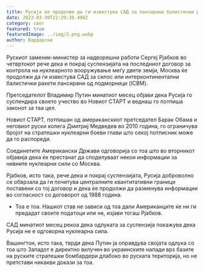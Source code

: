 ```yaml
---
title: Русија ќе продолжи да ги известува САД за лансирање балистички ракети
date: 2023-03-30T22:29:38.496Z
category: свет
featured: true
featuredImage: ../img/2.png.webp
author: Вардарски
---
```


Рускиот заменик-министер за надворешни работи Сергеј Рјабков во четвртокот рече дека и покрај суспензијата на последниот договор за контрола на нуклеарното вооружување меѓу двете земји, Москва ќе продолжи да ги известува САД за силос или интерконтинентални балистички ракети лансирани од подморници (ICBM).

Претседателот Владимир Путин минатиот месец објави дека Русија го суспендира своето учество во Новиот СТАРТ и веднаш го потпиша законот за таа цел.

Новиот СТАРТ, потпишан од американскиот претседател Барак Обама и неговиот руски колега Дмитриј Медведев во 2010 година, го ограничува бројот на стратешки нуклеарни боеви глави што секој потписник може да го распореди.

Соединетите Американски Држави одговорија со тоа што во вторникот објавија дека ќе престанат да споделуваат некои информации за нивните нуклеарни сили со Москва.

Рјабков, исто така, рече дека и покрај суспензијата, Русија доброволно се обврзала да ги почитува централните квантитативни граници поставени со тој договор и дека ќе продолжи да разменува информации во согласност со договорот од 1988 година.

- Тоа е тоа. Нашиот став не зависи од тоа дали Американците ќе ни ги предадат своите податоци или не, изјави тогаш Рјабков.

САД минатиот месец рекоа дека одлуката за суспензија покажува дека Русија не е одговорна нуклеарна сила.

Вашингтон, исто така, тврди дека Путин ја оправдува својата одлука со тоа што Западот е директно вклучен во украинските напади врз базите на руските стратешки бомбардери длабоко во руската територија, но не претстави никакви докази за тоа.
